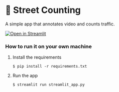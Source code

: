 # 🚸 Street Counting

A simple app that annotates video and counts traffic.

[![Open in Streamlit](https://static.streamlit.io/badges/streamlit_badge_black_white.svg)](https://streets.streamlit.app/)

### How to run it on your own machine

1. Install the requirements

   ```
   $ pip install -r requirements.txt
   ```

2. Run the app

   ```
   $ streamlit run streamlit_app.py
   ```
